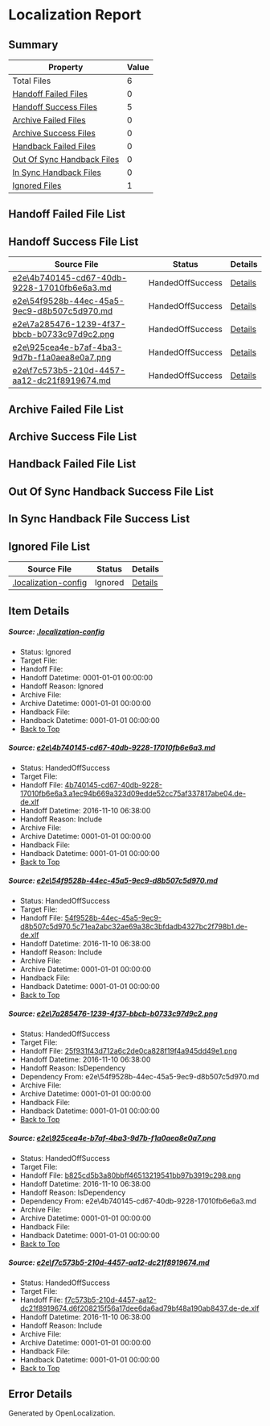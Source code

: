 # <a name='report-top'></a> Localization Report

## Summary
 Property | Value 
 -------- | ----- 
 Total Files | 6
[ Handoff Failed Files ](#handoff-failed-list)| 0
[ Handoff Success Files ](#handoff-success-list)| 5
[ Archive Failed Files ](#archive-failed-list)| 0
[ Archive Success Files ](#archive-success-list)| 0
[ Handback Failed Files ](#handback-failed-list)| 0
[ Out Of Sync Handback Files ](#outofsync-handback-success-list)| 0
[ In Sync Handback Files ](#insync-handback-success-list)| 0
[ Ignored Files ](#ignored-list)| 1

## <a name='handoff-failed-list'></a> Handoff Failed File List

## <a name='handoff-success-list'></a> Handoff Success File List
 Source File | Status | Details 
 ----------- | ------ | ------- 
 [e2e\4b740145-cd67-40db-9228-17010fb6e6a3.md](https://github.com/OpenLocalizationTestOrg/ol-test0/blob/d0ea60244a7b1ec7d192c57cd9e5cb447e8e75ef/e2e/4b740145-cd67-40db-9228-17010fb6e6a3.md) | HandedOffSuccess | [Details](#be8156b8cc1ae42a01bc8eed9346a29c1fe158301)
 [e2e\54f9528b-44ec-45a5-9ec9-d8b507c5d970.md](https://github.com/OpenLocalizationTestOrg/ol-test0/blob/d0ea60244a7b1ec7d192c57cd9e5cb447e8e75ef/e2e/54f9528b-44ec-45a5-9ec9-d8b507c5d970.md) | HandedOffSuccess | [Details](#b823acc79bc155444c44f7ca5f7e764fe60da70c2)
 [e2e\7a285476-1239-4f37-bbcb-b0733c97d9c2.png](https://github.com/OpenLocalizationTestOrg/ol-test0/blob/d0ea60244a7b1ec7d192c57cd9e5cb447e8e75ef/e2e/7a285476-1239-4f37-bbcb-b0733c97d9c2.png) | HandedOffSuccess | [Details](#25f931f43d712a6c2de0ca828f19f4a945dd49e13)
 [e2e\925cea4e-b7af-4ba3-9d7b-f1a0aea8e0a7.png](https://github.com/OpenLocalizationTestOrg/ol-test0/blob/d0ea60244a7b1ec7d192c57cd9e5cb447e8e75ef/e2e/925cea4e-b7af-4ba3-9d7b-f1a0aea8e0a7.png) | HandedOffSuccess | [Details](#b825cd5b3a80bbff46513219541bb97b3919c2984)
 [e2e\f7c573b5-210d-4457-aa12-dc21f8919674.md](https://github.com/OpenLocalizationTestOrg/ol-test0/blob/d0ea60244a7b1ec7d192c57cd9e5cb447e8e75ef/e2e/f7c573b5-210d-4457-aa12-dc21f8919674.md) | HandedOffSuccess | [Details](#e30234c7f9b8bcf6ec1744681e66a2172c35d72f5)

## <a name='archive-failed-list'></a> Archive Failed File List

## <a name='archive-success-list'></a> Archive Success File List

## <a name='handback-failed-list'></a> Handback Failed File List

## <a name='outofsync-handback-success-list'></a> Out Of Sync Handback Success File List

## <a name='insync-handback-success-list'></a> In Sync Handback File Success List

## <a name='ignored-list'></a> Ignored File List
 Source File | Status | Details 
 ----------- | ------ | ------- 
 [.localization-config](https://github.com/OpenLocalizationTestOrg/ol-test0/blob/d0ea60244a7b1ec7d192c57cd9e5cb447e8e75ef/.localization-config) | Ignored | [Details](#c268a05ecaa7ec85942ed632c29928ee5bd6da8d0)

## Item Details
##### <a name='c268a05ecaa7ec85942ed632c29928ee5bd6da8d0'></a> Source: [.localization-config](https://github.com/OpenLocalizationTestOrg/ol-test0/blob/d0ea60244a7b1ec7d192c57cd9e5cb447e8e75ef/.localization-config)
* Status: Ignored
* Target File: 
* Handoff File: 
* Handoff Datetime: 0001-01-01 00:00:00
* Handoff Reason: Ignored
* Archive File: 
* Archive Datetime: 0001-01-01 00:00:00
* Handback File: 
* Handback Datetime: 0001-01-01 00:00:00
* [Back to Top](#report-top)

##### <a name='be8156b8cc1ae42a01bc8eed9346a29c1fe158301'></a> Source: [e2e\4b740145-cd67-40db-9228-17010fb6e6a3.md](https://github.com/OpenLocalizationTestOrg/ol-test0/blob/d0ea60244a7b1ec7d192c57cd9e5cb447e8e75ef/e2e/4b740145-cd67-40db-9228-17010fb6e6a3.md)
* Status: HandedOffSuccess
* Target File: 
* Handoff File: [4b740145-cd67-40db-9228-17010fb6e6a3.a1ec94b669a323d09edde52cc75af337817abe04.de-de.xlf](https://github.com/OpenLocalizationTestOrg/ol-test0-handoff/blob/99983eb137d40dd0d4bf28b36e7d63958f762e2d/ol-handoff/OpenLocalizationTestOrg/ol-test0-dede/yufeih/ht/4b740145-cd67-40db-9228-17010fb6e6a3.a1ec94b669a323d09edde52cc75af337817abe04.de-de.xlf)
* Handoff Datetime: 2016-11-10 06:38:00
* Handoff Reason: Include
* Archive File: 
* Archive Datetime: 0001-01-01 00:00:00
* Handback File: 
* Handback Datetime: 0001-01-01 00:00:00
* [Back to Top](#report-top)

##### <a name='b823acc79bc155444c44f7ca5f7e764fe60da70c2'></a> Source: [e2e\54f9528b-44ec-45a5-9ec9-d8b507c5d970.md](https://github.com/OpenLocalizationTestOrg/ol-test0/blob/d0ea60244a7b1ec7d192c57cd9e5cb447e8e75ef/e2e/54f9528b-44ec-45a5-9ec9-d8b507c5d970.md)
* Status: HandedOffSuccess
* Target File: 
* Handoff File: [54f9528b-44ec-45a5-9ec9-d8b507c5d970.5c71ea2abc32ae69a38c3bfdadb4327bc2f798b1.de-de.xlf](https://github.com/OpenLocalizationTestOrg/ol-test0-handoff/blob/99983eb137d40dd0d4bf28b36e7d63958f762e2d/ol-handoff/OpenLocalizationTestOrg/ol-test0-dede/yufeih/ht/54f9528b-44ec-45a5-9ec9-d8b507c5d970.5c71ea2abc32ae69a38c3bfdadb4327bc2f798b1.de-de.xlf)
* Handoff Datetime: 2016-11-10 06:38:00
* Handoff Reason: Include
* Archive File: 
* Archive Datetime: 0001-01-01 00:00:00
* Handback File: 
* Handback Datetime: 0001-01-01 00:00:00
* [Back to Top](#report-top)

##### <a name='25f931f43d712a6c2de0ca828f19f4a945dd49e13'></a> Source: [e2e\7a285476-1239-4f37-bbcb-b0733c97d9c2.png](https://github.com/OpenLocalizationTestOrg/ol-test0/blob/d0ea60244a7b1ec7d192c57cd9e5cb447e8e75ef/e2e/7a285476-1239-4f37-bbcb-b0733c97d9c2.png)
* Status: HandedOffSuccess
* Target File: 
* Handoff File: [25f931f43d712a6c2de0ca828f19f4a945dd49e1.png](https://github.com/OpenLocalizationTestOrg/ol-test0-handoff/blob/99983eb137d40dd0d4bf28b36e7d63958f762e2d/ol-handoff/OpenLocalizationTestOrg/ol-test0-dede/yufeih/ht/25f931f43d712a6c2de0ca828f19f4a945dd49e1.png)
* Handoff Datetime: 2016-11-10 06:38:00
* Handoff Reason: IsDependency
* Dependency From: e2e\54f9528b-44ec-45a5-9ec9-d8b507c5d970.md
* Archive File: 
* Archive Datetime: 0001-01-01 00:00:00
* Handback File: 
* Handback Datetime: 0001-01-01 00:00:00
* [Back to Top](#report-top)

##### <a name='b825cd5b3a80bbff46513219541bb97b3919c2984'></a> Source: [e2e\925cea4e-b7af-4ba3-9d7b-f1a0aea8e0a7.png](https://github.com/OpenLocalizationTestOrg/ol-test0/blob/d0ea60244a7b1ec7d192c57cd9e5cb447e8e75ef/e2e/925cea4e-b7af-4ba3-9d7b-f1a0aea8e0a7.png)
* Status: HandedOffSuccess
* Target File: 
* Handoff File: [b825cd5b3a80bbff46513219541bb97b3919c298.png](https://github.com/OpenLocalizationTestOrg/ol-test0-handoff/blob/99983eb137d40dd0d4bf28b36e7d63958f762e2d/ol-handoff/OpenLocalizationTestOrg/ol-test0-dede/yufeih/ht/b825cd5b3a80bbff46513219541bb97b3919c298.png)
* Handoff Datetime: 2016-11-10 06:38:00
* Handoff Reason: IsDependency
* Dependency From: e2e\4b740145-cd67-40db-9228-17010fb6e6a3.md
* Archive File: 
* Archive Datetime: 0001-01-01 00:00:00
* Handback File: 
* Handback Datetime: 0001-01-01 00:00:00
* [Back to Top](#report-top)

##### <a name='e30234c7f9b8bcf6ec1744681e66a2172c35d72f5'></a> Source: [e2e\f7c573b5-210d-4457-aa12-dc21f8919674.md](https://github.com/OpenLocalizationTestOrg/ol-test0/blob/d0ea60244a7b1ec7d192c57cd9e5cb447e8e75ef/e2e/f7c573b5-210d-4457-aa12-dc21f8919674.md)
* Status: HandedOffSuccess
* Target File: 
* Handoff File: [f7c573b5-210d-4457-aa12-dc21f8919674.d6f208215f56a17dee6da6ad79bf48a190ab8437.de-de.xlf](https://github.com/OpenLocalizationTestOrg/ol-test0-handoff/blob/99983eb137d40dd0d4bf28b36e7d63958f762e2d/ol-handoff/OpenLocalizationTestOrg/ol-test0-dede/yufeih/ht/f7c573b5-210d-4457-aa12-dc21f8919674.d6f208215f56a17dee6da6ad79bf48a190ab8437.de-de.xlf)
* Handoff Datetime: 2016-11-10 06:38:00
* Handoff Reason: Include
* Archive File: 
* Archive Datetime: 0001-01-01 00:00:00
* Handback File: 
* Handback Datetime: 0001-01-01 00:00:00
* [Back to Top](#report-top)


## Error Details

Generated by OpenLocalization.
